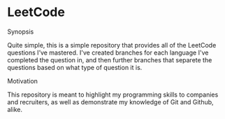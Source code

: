 # LeetCode


Synopsis

Quite simple, this is a simple repository that provides all of the LeetCode questions I’ve mastered. I've created branches for each language I've completed the question in, and then further branches that separete the questions based on what type of question it is. 

Motivation

This repository is meant to highlight my programming skills to companies and recruiters, as well as demonstrate my knowledge of Git and Github, alike. 
